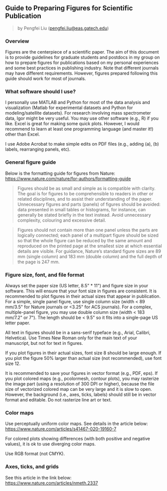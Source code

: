 ## Guide to Preparing Figures for Scientific Publication
> by Pengfei Liu (pengfei.liu@eas.gatech.edu)

### Overview
Figures are the centerpiece of a scientific paper. The aim of this document is to provide guidelines for graduate students and postdocs in my group on how to prepare figures for publications based on my personal experiences and some best practices in publishing industry. Note that different journals may have different requirements. However, figures prepared following this guide should work for most of journals.

### What software should I use?

I personally use MATLAB and Python for most of the data analysis and visualization (Matlab for experimental datasets and Python for modeling/satellite datasets). For research involving mass spectrometer data, Igor might be very useful. You may use other software (e.g., R) if you like. Excel is great for making some quick plots. However, I would recommend to learn at least one programming language (and master it!) other than Excel. 

I use Adobe Acrobat to make simple edits on PDF files (e.g., adding (a), (b) labels, rearranging panels, etc).

### General figure guide

Below is the formatting guide for figures from Nature: 
https://www.nature.com/nature/for-authors/formatting-guide

> Figures should be as small and simple as is compatible with clarity. The goal is for figures to be comprehensible to readers in other or related disciplines, and to assist their understanding of the paper. Unnecessary figures and parts (panels) of figures should be avoided: data presented in small tables or histograms, for instance, can generally be stated briefly in the text instead. Avoid unnecessary complexity, colouring and excessive detail.

> Figures should not contain more than one panel unless the parts are logically connected; each panel of a multipart figure should be sized so that the whole figure can be reduced by the same amount and reproduced on the printed page at the smallest size at which essential details are visible. For guidance, Nature’s standard figure sizes are 89 mm (single column) and 183 mm (double column) and the full depth of the page is 247 mm.

### Figure size, font, and file format

Always set the paper size (US letter, 8.5" * 11") and figure size in your software. This will ensure that your font size in figures are consistent. It is recommended to plot figures in their actual sizes that appear in publication. For a simple, single panel figure, use single column size (width < 89 mm/3.5" for Nature journals or <3.25" for ACS journals). For a complex, multiple-panel figure, you may use double column size (width < 183 mm/7.2" or 7"). The length should be < 9.5" so it fits into a single-page US letter paper. 

All text in figures should be in a sans-serif typeface (e.g., Arial, Calibri, Helvetica). Use Times New Roman only for the main text of your manuscript, but not for text in figures. 

If you plot figures in their actual sizes, font size 8 should be large enough. If you plot the figure 50% larger than actual size (not recommended), use font size 12.  

It is recommended to save your figures in vector format (e.g., PDF, eps). If you plot colored maps (e.g., pcolormesh, contour plots), you may rasterize the image part (using a resolution of 300 DPI or higher), because the file size of vectorized colored map can be very large and it is slow to open. However, the background (i.e., axes, ticks, labels) should still be in vector format and editable. Do not rasterize line art or text.

### Color maps

Use perceptually uniform color maps. See details in the article below:
https://www.nature.com/articles/s41467-020-19160-7

For colored plots showing differences (with both positive and negative values), it is ok to use diverging color maps.

Use RGB format (not CMYK).

### Axes, ticks, and grids

See this article in the link below:
https://www.nature.com/articles/nmeth.2337


